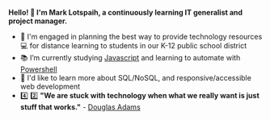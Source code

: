 **Hello! 👋 I'm Mark Lotspaih, a continuously learning IT generalist and project manager.**

- :hammer: I'm engaged in planning the best way to provide technology resources :computer: for distance learning to students in our K-12 public school district
- :books: I’m currently studying [Javascript](https://www.oreilly.com/library/view/javascript-the-definitive/9781491952016/) and learning to automate with [Powershell](https://nostarch.com/powershellsysadmins)
- :thought_balloon: I'd like to learn more about SQL/NoSQL, and responsive/accessible web development
- :four: :two: **"We are stuck with technology when what we really want is just stuff that works."** - [Douglas Adams](https://douglasadams.com/)

